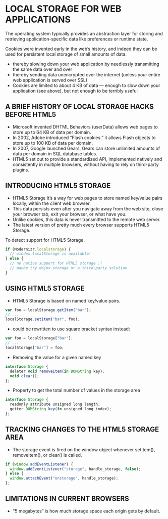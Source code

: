 # LOCAL STORAGE FOR WEB APPLICATIONS


 The operating system typically provides an abstraction layer for storing and retrieving application-specific data like preferences or runtime state.

 Cookies were invented early in the web’s history, and indeed they can be used for persistent local storage of small amounts of data.

- thereby slowing down your web application by needlessly transmitting the same data over and over
- thereby sending data unencrypted over the internet (unless your entire web application is served over SSL)
- Cookies are limited to about 4 KB of data — enough to slow down your application (see above), but not enough to be terribly useful

## A BRIEF HISTORY OF LOCAL STORAGE HACKS BEFORE HTML5

- Microsoft invented DHTML Behaviors (userData) allows web pages to store up to 64 KB of data per domain.
- In 2002, Adobe introduced “Flash cookies.” it allows Flash objects to store up to 100 KB of data per domain.
- In 2007, Google launched Gears, Gears can store unlimited amounts of data per domain in SQL database tables.
-  HTML5 set out to provide a standardized API, implemented natively and consistently in multiple browsers, without having to rely on third-party plugins.

## INTRODUCING HTML5 STORAGE

- HTML5 Storage it’s a way for web pages to store named key/value pairs locally, within the client web browser.
- This data persists even after you navigate away from the web site, close your browser tab, exit your browser, or what have you.
- Unlike cookies, this data is never transmitted to the remote web server.
- The latest version of pretty much every browser supports HTML5 Storage.

To detect support for HTML5 Storage.
```javascript
if (Modernizr.localstorage) {
  // window.localStorage is available!
} else {
  // no native support for HTML5 storage :(
  // maybe try dojox.storage or a third-party solution
}
```

## USING HTML5 STORAGE

- HTML5 Storage is based on named key/value pairs.

```javascript
var foo = localStorage.getItem("bar");
// ...
localStorage.setItem("bar", foo);
```

- could be rewritten to use square bracket syntax instead:

```javascript
var foo = localStorage["bar"];
// ...
localStorage["bar"] = foo;
```

- Removing the value for a given named key

```javascript
interface Storage {
  deleter void removeItem(in DOMString key);
  void clear();
};
```

- Property to get the total number of values in the storage area

```javascript
interface Storage {
  readonly attribute unsigned long length;
  getter DOMString key(in unsigned long index);
};
```

## TRACKING CHANGES TO THE HTML5 STORAGE AREA

- The storage event is fired on the window object whenever setItem(), removeItem(), or clear() is called.

```javascript
if (window.addEventListener) {
  window.addEventListener("storage", handle_storage, false);
} else {
  window.attachEvent("onstorage", handle_storage);
};
```

## LIMITATIONS IN CURRENT BROWSERS

- “5 megabytes” is how much storage space each origin gets by default.


